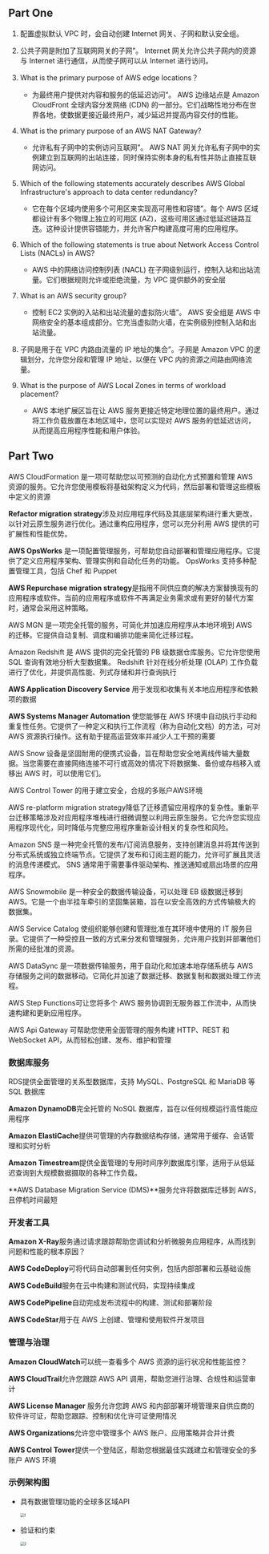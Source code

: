 ## Part One

1. 配置虚拟默认 VPC 时，会自动创建 Internet 网关、子网和默认安全组。
2. 公共子网是附加了互联网网关的子网”。 Internet 网关允许公共子网内的资源与 Internet 进行通信，从而使子网可以从 Internet 进行访问。
3. What is the primary purpose of AWS edge locations？
   + 为最终用户提供对内容和服务的低延迟访问”。 AWS 边缘站点是 Amazon CloudFront 全球内容分发网络 (CDN) 的一部分。它们战略性地分布在世界各地，使数据更接近最终用户，减少延迟并提高内容交付的性能。

4. What is the primary purpose of an AWS NAT Gateway?
   + 允许私有子网中的实例访问互联网”。 AWS NAT 网关允许私有子网中的实例建立到互联网的出站连接，同时保持实例本身的私有性并防止直接互联网访问。

5. Which of the following statements accurately describes AWS Global Infrastructure's approach to data center redundancy?
   + 它在每个区域内使用多个可用区来实现高可用性和容错”。每个 AWS 区域都设计有多个物理上独立的可用区 (AZ)，这些可用区通过低延迟链路互连。这种设计提供容错能力，并允许客户构建高度可用的应用程序。

6. Which of the following statements is true about Network Access Control Lists (NACLs) in AWS?
   + AWS 中的网络访问控制列表 (NACL) 在子网级别运行，控制入站和出站流量。它们根据规则允许或拒绝流量，为 VPC 提供额外的安全层

7. What is an AWS security group?
   + 控制 EC2 实例的入站和出站流量的虚拟防火墙”。 AWS 安全组是 AWS 中网络安全的基本组成部分。它充当虚拟防火墙，在实例级别控制入站和出站流量。
8. 子网是用于在 VPC 内路由流量的 IP 地址的集合”。子网是 Amazon VPC 的逻辑划分，允许您分段和管理 IP 地址，以便在 VPC 内的资源之间路由网络流量。
9. What is the purpose of AWS Local Zones in terms of workload placement?
   +  AWS 本地扩展区旨在让 AWS 服务更接近特定地理位置的最终用户。通过将工作负载放置在本地区域中，您可以实现对 AWS 服务的低延迟访问，从而提高应用程序性能和用户体验。

## Part Two

AWS CloudFormation 是一项可帮助您以可预测的自动化方式预置和管理 AWS 资源的服务。它允许您使用模板将基础架构定义为代码，然后部署和管理这些模板中定义的资源

**Refactor migration strategy**涉及对应用程序代码及其底层架构进行重大更改，以针对云原生服务进行优化。通过重构应用程序，您可以充分利用 AWS 提供的可扩展性和性能优势。

**AWS OpsWorks** 是一项配置管理服务，可帮助您自动部署和管理应用程序。它提供了定义应用程序架构、管理实例和自动化任务的功能。 OpsWorks 支持多种配置管理工具，包括 Chef 和 Puppet

**AWS Repurchase migration strategy**是指用不同供应商的解决方案替换现有的应用程序或软件。当前的应用程序或软件不再满足业务需求或有更好的替代方案时，通常会采用这种策略。

AWS MGN 是一项完全托管的服务，可简化并加速应用程序从本地环境到 AWS 的迁移。它提供自动复制、调度和编排功能来简化迁移过程。

Amazon Redshift 是 AWS 提供的完全托管的 PB 级数据仓库服务。它允许您使用 SQL 查询有效地分析大型数据集。 Redshift 针对在线分析处理 (OLAP) 工作负载进行了优化，并提供高性能、列式存储和并行查询执行

**AWS Application Discovery Service** 用于发现和收集有关本地应用程序和依赖项的数据

**AWS Systems Manager Automation** 使您能够在 AWS 环境中自动执行手动和重复性任务。它提供了一种定义和执行工作流程（称为自动化文档）的方法，可对 AWS 资源执行操作。这有助于提高运营效率并减少人工干预的需要

AWS Snow 设备是坚固耐用的便携式设备，旨在帮助您安全地离线传输大量数据。当您需要在直接网络连接不可行或高效的情况下将数据集、备份或存档移入或移出 AWS 时，可以使用它们。

AWS Control Tower 的用于建立安全，合规的多账户AWS环境

AWS re-platform migration strategy降低了迁移遗留应用程序的复杂性。重新平台迁移策略涉及对应用程序堆栈进行细微调整以利用云原生服务。它允许您实现应用程序现代化，同时降低与完整应用程序重新设计相关的复杂性和风险。

Amazon SNS 是一种完全托管的发布/订阅消息服务，支持创建消息并将其传送到分布式系统或独立终端节点。它提供了发布和订阅主题的能力，允许可扩展且灵活的消息传递模式。 SNS 通常用于需要事件驱动架构、推送通知或扇出场景的应用程序。

AWS Snowmobile 是一种安全的数据传输设备，可以处理 EB 级数据迁移到 AWS。它是一个由半挂车牵引的坚固集装箱，旨在以安全高效的方式传输极大的数据集。

AWS Service Catalog 使组织能够创建和管理批准在其环境中使用的 IT 服务目录。它提供了一种受控且一致的方式来分发和管理服务，允许用户找到并部署他们所需的经批准的资源。

AWS DataSync 是一项数据传输服务，用于自动化和加速本地存储系统与 AWS 存储服务之间的数据移动。它简化并加速了数据迁移、数据复制和数据处理工作流程。

AWS Step Functions可让您将多个 AWS 服务协调到无服务器工作流中，从而快速构建和更新应用程序。

AWS Api Gateway 可帮助您使用全面管理的服务构建 HTTP、REST 和 WebSocket API，从而轻松创建、发布、维护和管理

### 数据库服务

RDS提供全面管理的关系型数据库，支持 MySQL、PostgreSQL 和 MariaDB 等 SQL 数据库

**Amazon DynamoDB**完全托管的 NoSQL 数据库，旨在以任何规模运行高性能应用程序

**Amazon ElastiCache**提供可管理的内存数据结构存储，通常用于缓存、会话管理和实时分析

**Amazon Timestream**提供全面管理的专用时间序列数据库引擎，适用于从低延迟查询到大规模数据摄取的各种工作负载。

**AWS Database Migration Service (DMS)**服务允许将数据库迁移到 AWS，且停机时间最短

### 开发者工具

**Amazon X-Ray**服务通过请求跟踪帮助您调试和分析微服务应用程序，从而找到问题和性能的根本原因？

**AWS CodeDeploy**可将代码自动部署到任何实例，包括内部部署和云基础设施

**AWS CodeBuild**服务在云中构建和测试代码，实现持续集成

**AWS CodePipeline**自动完成发布流程中的构建、测试和部署阶段

**AWS CodeStar**用于在 AWS 上创建、管理和使用软件开发项目

### 管理与治理

**Amazon CloudWatch**可以统一查看多个 AWS 资源的运行状况和性能监控？

**AWS CloudTrail**允许您跟踪 AWS API 调用，帮助您进行治理、合规性和运营审计

**AWS License Manager** 服务允许您跨 AWS 和内部部署环境管理来自供应商的软件许可证，帮助您跟踪、控制和优化许可证使用情况

**AWS Organizations**允许您中管理多个 AWS 账户、应用策略并合并计费

**AWS Control Tower**提供一个登陆区，帮助您根据最佳实践建立和管理安全的多账户 AWS 环境

### 示例架构图

+ 具有数据管理功能的全球多区域API

  <img src="C:\Users\ForceCS\Desktop\aws\doc\img\1.png" alt="1" style="zoom:50%;" />

+ 验证和约束

  <img src="C:\Users\ForceCS\Desktop\aws\doc\img\2.png" alt="2" style="zoom:50%;" />
